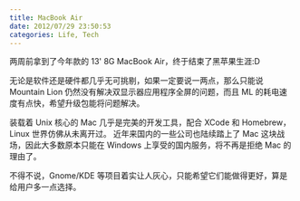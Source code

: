 ```yaml
---
title: MacBook Air
date: 2012/07/29 23:50:53
categories: Life, Tech
---
```

两周前拿到了今年款的 13' 8G MacBook Air，终于结束了黑苹果生涯:D

无论是软件还是硬件都几乎无可挑剔，如果一定要说一两点，那么只能说 Mountain Lion 仍然没有解决双显示器应用程序全屏的问题，而且 ML 的耗电速度有点快，希望升级包能将问题解决。

装载着 Unix 核心的 Mac 几乎是完美的开发工具，配合 XCode 和 Homebrew，Linux 世界仿佛从未离开过。 近年来国内的一些公司也陆续踏上了 Mac 这块战场，因此大多数原本只能在 Windows 上享受的国内服务，将不再是拒绝 Mac 的理由了。

不得不说，Gnome/KDE 等项目着实让人灰心，只能希望它们能做得更好，算是给用户多一点选择。
